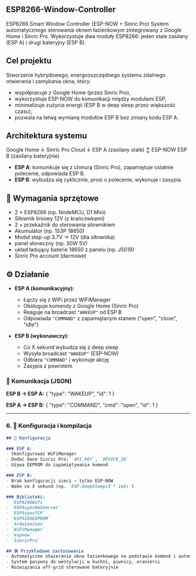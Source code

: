 ## ESP8266-Window-Controller
ESP8266 Smart Window Controller (ESP-NOW + Sinric Pro)
System automatycznego sterowania oknem łazienkowym zintegrowany z Google Home i Sinric Pro. Wykorzystuje dwa moduły ESP8266: jeden stale zasilany (ESP A) i drugi bateryjny (ESP B).

## Cel projektu

Stworzenie hybrydowego, energooszczędnego systemu zdalnego otwierania i zamykania okna, który:
- współpracuje z Google Home (przez Sinric Pro),
- wykorzystuje ESP-NOW do komunikacji między modułami ESP,
- minimalizuje zużycie energii (ESP B w deep sleep przez większość czasu),
- pozwala na łatwą wymianę modułów ESP B bez zmiany kodu ESP A.

## Architektura systemu

Google Home
↓
Sinric Pro Cloud
↓
ESP A (zasilany stale)
↕ ESP-NOW
ESP B (zasilany bateryjnie)

- **ESP A**: komunikuje się z chmurą (Sinric Pro), zapamiętuje ostatnie polecenie, odpowiada ESP B.
- **ESP B**: wybudza się cyklicznie, prosi o polecenie, wykonuje i zasypia.

## 🔌 Wymagania sprzętowe

- 2 × ESP8266 (np. NodeMCU, D1 Mini)
- Siłownik liniowy 12V (z krańcówkami)
- 2 × przekaźnik do sterowania siłownikiem
- Akumulator (np. 1S3P 18650)
- Moduł step-up 3.7V → 12V (dla siłownika)
- panel słoneczny (np. 30W 5V)
- układ ładujący baterie 18650 z panelu (np. J5019)
- Sinric Pro account (darmowe)

## ⚙️ Działanie

- **ESP A (komunikacyjny):**
  - Łączy się z WiFi przez WiFiManager
  - Obsługuje komendy z Google Home (Sinric Pro)
  - Reaguje na broadcast `"WAKEUP"` od ESP B
  - Odpowiada `"COMMAND"` z zapamiętanym stanem ("open", "close", "idle")

- **ESP B (wykonawczy):**
  - Co X sekund wybudza się z deep sleep
  - Wysyła broadcast `"WAKEUP"` (ESP-NOW)
  - Odbiera `"COMMAND"` i wykonuje akcję
  - Zasypia z powrotem

### 💬 Komunikacja (JSON)

**ESP B → ESP A:**
{ "type": "WAKEUP", "id": 1 }

**ESP A → ESP B:**
{ "type": "COMMAND", "cmd": "open", "id": 1 }

---

### 6. 🔧 Konfiguracja i kompilacja
```markdown
## 🔧 Konfiguracja

### ESP A:
- Skonfigurować WiFiManager
- Dodać dane Sinric Pro: `API_KEY`, `DEVICE_ID`
- Używa EEPROM do zapamiętywania komend

### ESP B:
- Brak konfiguracji sieci – tylko ESP-NOW
- Wake co X sekund (np. `ESP.deepSleep(X * 1e6)`)

### Biblioteki:
- `ESP8266WiFi`
- `ESPAsyncWebServer`
- `ESPAsyncTCP`
- `ESP8266EEPROM`
- `ArduinoJson`
- `WiFiManager`
- `espnow`
- `SinricPro`

## 🛠️ Przykładowe zastosowania
- Automatyczne otwieranie okna łazienkowego na podstawie komend i automatyzacji Google Home
- System pasywny do wentylacji w kuchni, piwnicy, oranżerii
- Rozwiązania off-grid sterowane bateryjnie


